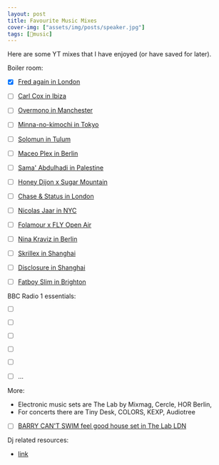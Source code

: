 ```yaml
---
layout: post
title: Favourite Music Mixes 
cover-img: ["assets/img/posts/speaker.jpg"]
tags: [🎵music]
---
```


Here are some YT mixes that I have enjoyed (or have saved for later). 

Boiler room: 
* [x] [Fred again in London](https://youtu.be/c0-hvjV2A5Y)
* [ ] [Carl Cox in Ibiza](https://youtu.be/vy-k0FopsmY)
* [ ] [Overmono in Manchester](https://youtu.be/xgJBhezlMoE)
* [ ] [Minna-no-kimochi in Tokyo](https://youtu.be/djGlyTcW30Q)
* [ ] [Solomun in Tulum](https://youtu.be/bk6Xst6euQk)
* [ ] [Maceo Plex in Berlin](https://youtu.be/5vHRUsP20dQ)
* [ ] [Sama' Abdulhadi in Palestine](https://youtu.be/x9VYKrtziSg)
* [ ] [Honey Dijon x Sugar Mountain](https://youtu.be/m_qewI-1cEs)
* [ ] [Chase & Status in London](https://youtu.be/Zy_JR9_Y8dE)
* [ ] [Nicolas Jaar in NYC](https://youtu.be/IUjWumGIqe8)
* [ ] [Folamour x FLY Open Air](https://youtu.be/wL-VMOGAhzE)
* [ ] [Nina Kraviz in Berlin](https://youtu.be/xogJgUteDAs)
* [ ] [Skrillex in Shanghai](https://youtu.be/PRlLNfKYm8U)
* [ ] [Disclosure in Shanghai](https://youtu.be/BVW0OgxeH6I)
* [ ] [Fatboy Slim in Brighton](https://youtu.be/ShB_HI6F1f4)


BBC Radio 1 essentials:
* [ ] [](https://youtu.be/knZymWvaMSc)
* [ ] [](https://youtu.be/ddeu_vF9p1s)
* [ ] [](https://youtu.be/b0SrmA01Qpk)
* [ ] [](https://youtu.be/ew07xLyMbgM)
* [ ] [](https://youtu.be/qhmdED0Nq4c)
* [ ] ...


More: 
* Electronic music sets are The Lab by Mixmag, Cercle, HOR Berlin,
* For concerts there are Tiny Desk, COLORS, KEXP, Audiotree
* [ ] [BARRY CAN'T SWIM feel good house set in The Lab LDN](https://youtu.be/Q_ghNGB7YpQ)


Dj related resources: 
* [link](https://www.reddit.com/r/Beatmatch/comments/1faqzju/your_favorite_djrelated_youtube_channels/)
